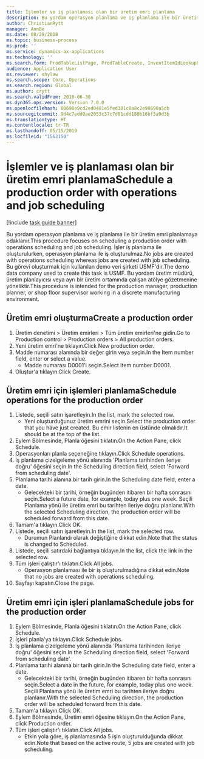 ```yaml
---
title: İşlemler ve iş planlaması olan bir üretim emri planlama
description: Bu yordam operasyon planlama ve iş planlama ile bir üretim emri planlamaya odaklanır.
author: ChristianRytt
manager: AnnBe
ms.date: 08/29/2018
ms.topic: business-process
ms.prod: ''
ms.service: dynamics-ax-applications
ms.technology: ''
ms.search.form: ProdTableListPage, ProdTableCreate, InventItemIdLookupPurchase, ProdSchedule, ProdTable, ProdRouteJob
audience: Application User
ms.reviewer: shylaw
ms.search.scope: Core, Operations
ms.search.region: Global
ms.author: crytt
ms.search.validFrom: 2016-06-30
ms.dyn365.ops.version: Version 7.0.0
ms.openlocfilehash: 00698e9cd2ed0481e5fed301c8a8c2e98690a5db
ms.sourcegitcommit: 9d4c7edd0ae2053c37c7d81cdd180b16bf3a9d3b
ms.translationtype: HT
ms.contentlocale: tr-TR
ms.lasthandoff: 05/15/2019
ms.locfileid: "1562150"
---
```

# <a name="schedule-a-production-order-with-operations-and-job-scheduling"></a><span data-ttu-id="96e84-103">İşlemler ve iş planlaması olan bir üretim emri planlama</span><span class="sxs-lookup"><span data-stu-id="96e84-103">Schedule a production order with operations and job scheduling</span></span>

[!include [task guide banner](../../includes/task-guide-banner.md)]

<span data-ttu-id="96e84-104">Bu yordam operasyon planlama ve iş planlama ile bir üretim emri planlamaya odaklanır.</span><span class="sxs-lookup"><span data-stu-id="96e84-104">This procedure focuses on scheduling a production order with operations scheduling and job scheduling.</span></span> <span data-ttu-id="96e84-105">İşler iş planlama ile oluşturulurken, operasyon planlama ile iş oluşturulmaz.</span><span class="sxs-lookup"><span data-stu-id="96e84-105">No jobs are created with operations scheduling whereas jobs are created with job scheduling.</span></span> <span data-ttu-id="96e84-106">Bu görevi oluşturmak için kullanılan demo veri şirketi USMF'dir.</span><span class="sxs-lookup"><span data-stu-id="96e84-106">The demo data company used to create this task is USMF.</span></span> <span data-ttu-id="96e84-107">Bu yordam üretim müdürü, üretim planlayıcısı veya ayrı bir üretim ortamında çalışan atölye gözetmenine yöneliktir.</span><span class="sxs-lookup"><span data-stu-id="96e84-107">This procedure is intended for the production manager, production planner, or shop floor supervisor working in a discrete manufacturing environment.</span></span>


## <a name="create-a-production-order"></a><span data-ttu-id="96e84-108">Üretim emri oluşturma</span><span class="sxs-lookup"><span data-stu-id="96e84-108">Create a production order</span></span>
1. <span data-ttu-id="96e84-109">Üretim denetimi > Üretim emirleri > Tüm üretim emirleri'ne gidin.</span><span class="sxs-lookup"><span data-stu-id="96e84-109">Go to Production control > Production orders > All production orders.</span></span>
2. <span data-ttu-id="96e84-110">Yeni üretim emri'ne tıklayın.</span><span class="sxs-lookup"><span data-stu-id="96e84-110">Click New production order.</span></span>
3. <span data-ttu-id="96e84-111">Madde numarası alanında bir değer girin veya seçin.</span><span class="sxs-lookup"><span data-stu-id="96e84-111">In the Item number field, enter or select a value.</span></span>
    * <span data-ttu-id="96e84-112">Madde numarası D0001'i seçin.</span><span class="sxs-lookup"><span data-stu-id="96e84-112">Select Item number D0001.</span></span>  
4. <span data-ttu-id="96e84-113">Oluştur'a tıklayın.</span><span class="sxs-lookup"><span data-stu-id="96e84-113">Click Create.</span></span>

## <a name="schedule-operations-for-the-production-order"></a><span data-ttu-id="96e84-114">Üretim emri için işlemleri planlama</span><span class="sxs-lookup"><span data-stu-id="96e84-114">Schedule operations for the production order</span></span>
1. <span data-ttu-id="96e84-115">Listede, seçili satırı işaretleyin.</span><span class="sxs-lookup"><span data-stu-id="96e84-115">In the list, mark the selected row.</span></span>
    * <span data-ttu-id="96e84-116">Yeni oluşturduğunuz üretim emrini seçin.</span><span class="sxs-lookup"><span data-stu-id="96e84-116">Select the production order that you have just created.</span></span> <span data-ttu-id="96e84-117">Bu emir listenin en üstünde olmalıdır.</span><span class="sxs-lookup"><span data-stu-id="96e84-117">It should be at the top of the list.</span></span>      
2. <span data-ttu-id="96e84-118">Eylem Bölmesinde, Planla öğesini tıklatın.</span><span class="sxs-lookup"><span data-stu-id="96e84-118">On the Action Pane, click Schedule.</span></span>
3. <span data-ttu-id="96e84-119">Operasyonları planla seçeneğine tıklayın.</span><span class="sxs-lookup"><span data-stu-id="96e84-119">Click Schedule operations.</span></span>
4. <span data-ttu-id="96e84-120">İş planlama çizelgeleme yönü alanında 'Planlama tarihinden ileriye doğru' öğesini seçin.</span><span class="sxs-lookup"><span data-stu-id="96e84-120">In the Scheduling direction field, select 'Forward from scheduling date'.</span></span>
5. <span data-ttu-id="96e84-121">Planlama tarihi alanına bir tarih girin.</span><span class="sxs-lookup"><span data-stu-id="96e84-121">In the Scheduling date field, enter a date.</span></span>
    * <span data-ttu-id="96e84-122">Gelecekteki bir tarihi, örneğin bugünden itibaren bir hafta sonrasını seçin.</span><span class="sxs-lookup"><span data-stu-id="96e84-122">Select a future date, for example, today plus one week.</span></span> <span data-ttu-id="96e84-123">Seçili Planlama yönü ile üretim emri bu tarihten ileriye doğru planlanır.</span><span class="sxs-lookup"><span data-stu-id="96e84-123">With the selected Scheduling direction, the production order will be scheduled forward from this date.</span></span>  
6. <span data-ttu-id="96e84-124">Tamam'a tıklayın.</span><span class="sxs-lookup"><span data-stu-id="96e84-124">Click OK.</span></span>
7. <span data-ttu-id="96e84-125">Listede, seçili satırı işaretleyin.</span><span class="sxs-lookup"><span data-stu-id="96e84-125">In the list, mark the selected row.</span></span>
    * <span data-ttu-id="96e84-126">Durumun Planlandı olarak değiştiğine dikkat edin.</span><span class="sxs-lookup"><span data-stu-id="96e84-126">Note that the status is changed to Scheduled.</span></span>  
8. <span data-ttu-id="96e84-127">Listede, seçili satırdaki bağlantıya tıklayın.</span><span class="sxs-lookup"><span data-stu-id="96e84-127">In the list, click the link in the selected row.</span></span>
9. <span data-ttu-id="96e84-128">Tüm işleri çalıştır'ı tıklatın.</span><span class="sxs-lookup"><span data-stu-id="96e84-128">Click All jobs.</span></span>
    * <span data-ttu-id="96e84-129">Operasyon planlaması ile bir iş oluşturulmadığına dikkat edin.</span><span class="sxs-lookup"><span data-stu-id="96e84-129">Note that no jobs are created with operations scheduling.</span></span>  
10. <span data-ttu-id="96e84-130">Sayfayı kapatın.</span><span class="sxs-lookup"><span data-stu-id="96e84-130">Close the page.</span></span>

## <a name="schedule-jobs-for-the-production-order"></a><span data-ttu-id="96e84-131">Üretim emri için işleri planlama</span><span class="sxs-lookup"><span data-stu-id="96e84-131">Schedule jobs for the production order</span></span>
1. <span data-ttu-id="96e84-132">Eylem Bölmesinde, Planla öğesini tıklatın.</span><span class="sxs-lookup"><span data-stu-id="96e84-132">On the Action Pane, click Schedule.</span></span>
2. <span data-ttu-id="96e84-133">İşleri planla'ya tıklayın.</span><span class="sxs-lookup"><span data-stu-id="96e84-133">Click Schedule jobs.</span></span>
3. <span data-ttu-id="96e84-134">İş planlama çizelgeleme yönü alanında 'Planlama tarihinden ileriye doğru' öğesini seçin.</span><span class="sxs-lookup"><span data-stu-id="96e84-134">In the Scheduling direction field, select 'Forward from scheduling date'.</span></span>
4. <span data-ttu-id="96e84-135">Planlama tarihi alanına bir tarih girin.</span><span class="sxs-lookup"><span data-stu-id="96e84-135">In the Scheduling date field, enter a date.</span></span>
    * <span data-ttu-id="96e84-136">Gelecekteki bir tarihi, örneğin bugünden itibaren bir hafta sonrasını seçin.</span><span class="sxs-lookup"><span data-stu-id="96e84-136">Select a date in the future, for example, today plus one week.</span></span> <span data-ttu-id="96e84-137">Seçili Planlama yönü ile üretim emri bu tarihten ileriye doğru planlanır.</span><span class="sxs-lookup"><span data-stu-id="96e84-137">With the selected Scheduling direction, the production order will be scheduled forward from this date.</span></span>  
5. <span data-ttu-id="96e84-138">Tamam'a tıklayın.</span><span class="sxs-lookup"><span data-stu-id="96e84-138">Click OK.</span></span>
6. <span data-ttu-id="96e84-139">Eylem Bölmesinde, Üretim emri öğesine tıklayın.</span><span class="sxs-lookup"><span data-stu-id="96e84-139">On the Action Pane, click Production order.</span></span>
7. <span data-ttu-id="96e84-140">Tüm işleri çalıştır'ı tıklatın.</span><span class="sxs-lookup"><span data-stu-id="96e84-140">Click All jobs.</span></span>
    * <span data-ttu-id="96e84-141">Etkin yola göre, iş planlamasında 5 işin oluşturulduğunda dikkat edin.</span><span class="sxs-lookup"><span data-stu-id="96e84-141">Note that based on the active route, 5 jobs are created with job scheduling.</span></span>  

